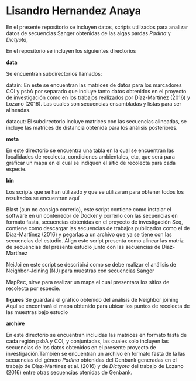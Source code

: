 # Lisandro Hernandez Anaya #

En el presente repositorio se incluyen datos, scripts utilizados para analizar datos de secuencias Sanger obtenidas de las algas pardas *Padina* y *Dictyota*, 

En el repositorio se incluyen los siguientes directorios

**data**

Se encuentran subdirectorios llamados:

datain: En este se encuentran las matrices de datos para los marcadores COI y psbA por separado que incluye tanto datos obtenidos en el proyecto de investigación como en los trabajos realizados por Díaz-Martínez (2016) y Lozano (2016). Las cuales son secuencias ensambladas y listas para ser alineadas.

dataout: El subdirectorio incluye matrices con las secuencias alineadas, se incluye las matrices de distancia obtenida para los análisis posteriores.
		 

**meta**

En este directorio se encuentra una tabla en la cual se encuentran las localidades de recolecta, condiciones ambientales, etc, que será para graficar un mapa en el cual se indiquen el sitio de recolecta para cada especie.

**bin**


Los scripts que se han utilizado y que se utilizaran para obtener todos los resultados se encuentran aquí

Blast (aun no consigo correrlo), este script contiene como instalar el software en un contenedor de Docker y correrlo con las secuencias en formato fasta, secuencias obtenidas en el proyecto de investigación
Seq, contiene como descargar las secuencias de trabajos publicados como el de Díaz-Martínez (2016) y pegarlas a un archivo que ya se tiene con las secuencias del estudio.
Align este script presenta como alinear las matriz de secuencias del presente estudio junto con las secuencias de Díaz-Martínez

NeiJoi en este script se describirá como se debe realizar el análisis de Neighbor-Joining (NJ) para muestras con secuencias Sanger

MapRec, sirve para realizar un mapa el cual presentara los sitios de recolecta por especie.


**figures**
Se guardará el gráfico obtenido del análisis de Neighbor joining 
Aquí se encontrará el mapa obtenido para ubicar los puntos de recolecta de las muestras bajo estudio

**archive**

En este directorio se encuentran incluidas las matrices en formato fasta de cada región psbA y COI, y conjuntadas, las cuales solo incluyen las secuencias
de los datos obtenidos en el presente proyecto de investigación.También se encuentran un archivo en formato fasta de la las secuencias del género *Padina* obtenidas del Genbank generadas en el trabajo de Díaz-Martínez et al. (2016) y de *Dictyota* del trabajo de Lozano (2016) entre otras secuencias otenidas de Genbank.

